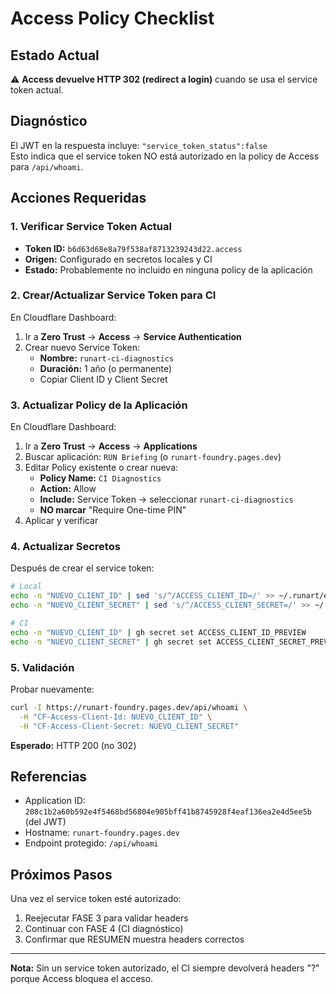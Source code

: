 # Access Policy Checklist

## Estado Actual
⚠️ **Access devuelve HTTP 302 (redirect a login)** cuando se usa el service token actual.

## Diagnóstico
El JWT en la respuesta incluye: `"service_token_status":false`  
Esto indica que el service token NO está autorizado en la policy de Access para `/api/whoami`.

## Acciones Requeridas

### 1. Verificar Service Token Actual
- **Token ID:** `b6d63d68e8a79f538af8713239243d22.access`
- **Origen:** Configurado en secretos locales y CI
- **Estado:** Probablemente no incluido en ninguna policy de la aplicación

### 2. Crear/Actualizar Service Token para CI
En Cloudflare Dashboard:
1. Ir a **Zero Trust** → **Access** → **Service Authentication**
2. Crear nuevo Service Token:
   - **Nombre:** `runart-ci-diagnostics`
   - **Duración:** 1 año (o permanente)
   - Copiar Client ID y Client Secret

### 3. Actualizar Policy de la Aplicación
En Cloudflare Dashboard:
1. Ir a **Zero Trust** → **Access** → **Applications**
2. Buscar aplicación: `RUN Briefing` (o `runart-foundry.pages.dev`)
3. Editar Policy existente o crear nueva:
   - **Policy Name:** `CI Diagnostics`
   - **Action:** Allow
   - **Include:** Service Token → seleccionar `runart-ci-diagnostics`
   - **NO marcar** "Require One-time PIN"
4. Aplicar y verificar

### 4. Actualizar Secretos
Después de crear el service token:

```bash
# Local
echo -n "NUEVO_CLIENT_ID" | sed 's/^/ACCESS_CLIENT_ID=/' >> ~/.runart/env
echo -n "NUEVO_CLIENT_SECRET" | sed 's/^/ACCESS_CLIENT_SECRET=/' >> ~/.runart/env

# CI
echo -n "NUEVO_CLIENT_ID" | gh secret set ACCESS_CLIENT_ID_PREVIEW
echo -n "NUEVO_CLIENT_SECRET" | gh secret set ACCESS_CLIENT_SECRET_PREVIEW
```

### 5. Validación
Probar nuevamente:
```bash
curl -I https://runart-foundry.pages.dev/api/whoami \
  -H "CF-Access-Client-Id: NUEVO_CLIENT_ID" \
  -H "CF-Access-Client-Secret: NUEVO_CLIENT_SECRET"
```

**Esperado:** HTTP 200 (no 302)

## Referencias
- Application ID: `208c1b2a60b592e4f5468bd56804e905bff41b8745928f4eaf136ea2e4d5ee5b` (del JWT)
- Hostname: `runart-foundry.pages.dev`
- Endpoint protegido: `/api/whoami`

## Próximos Pasos
Una vez el service token esté autorizado:
1. Reejecutar FASE 3 para validar headers
2. Continuar con FASE 4 (CI diagnóstico)
3. Confirmar que RESUMEN muestra headers correctos

---
**Nota:** Sin un service token autorizado, el CI siempre devolverá headers "?" porque Access bloquea el acceso.
